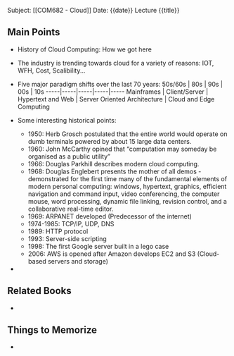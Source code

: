 Subject: [[COM682 - Cloud]]
Date: {{date}}
Lecture {{title}}

## Main Points
- History of Cloud Computing: How we got here
- The industry is trending towards cloud for a variety of reasons: IOT, WFH, Cost, Scalibility...
- Five major paradigm shifts over the last 70 years:
50s/60s | 80s | 90s | 00s | 10s
-----|-----|-----|-----|-----
Mainframes | Client/Server | Hypertext and Web | Server Oriented Architecture | Cloud and Edge Computing

- Some interesting historical points:
	- 1950: Herb Grosch postulated that the entire world would operate on dumb terminals powered by about 15 large data centers.
	- 1960: John McCarthy opined that “computation may someday be organised as a public utility”
	- 1966: Douglas Parkhill describes modern cloud computing.
	- 1968: Douglas Englebert presents the mother of all demos - demonstrated for the first time many of the fundamental elements of modern personal computing: windows, hypertext, graphics, efficient navigation and command input, video conferencing, the computer mouse, word processing, dynamic file linking, revision control, and a collaborative real-time editor.
	- 1969: ARPANET developed (Predecessor of the internet)
	- 1974-1985: TCP/IP, UDP, DNS
	- 1989: HTTP protocol
	- 1993: Server-side scripting
	- 1998: The first Google server built in a lego case
	- 2006: AWS is opened after Amazon develops EC2 and S3 (Cloud-based servers and storage)

- 
## Related Books
- 

## Things to Memorize
-